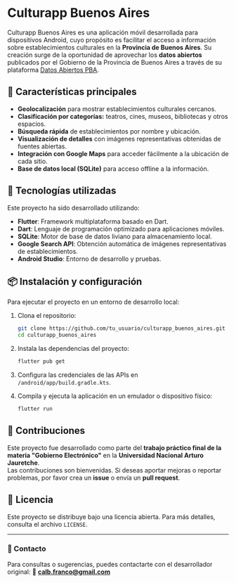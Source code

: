 # Culturapp Buenos Aires

Culturapp Buenos Aires es una aplicación móvil desarrollada para dispositivos Android, cuyo propósito es facilitar el acceso a información sobre establecimientos culturales en la **Provincia de Buenos Aires**. Su creación surge de la oportunidad de aprovechar los **datos abiertos** publicados por el Gobierno de la Provincia de Buenos Aires a través de su plataforma [Datos Abiertos PBA](https://datosgba.gob.ar/).

## 📌 Características principales

- **Geolocalización** para mostrar establecimientos culturales cercanos.
- **Clasificación por categorías:** teatros, cines, museos, bibliotecas y otros espacios.
- **Búsqueda rápida** de establecimientos por nombre y ubicación.
- **Visualización de detalles** con imágenes representativas obtenidas de fuentes abiertas.
- **Integración con Google Maps** para acceder fácilmente a la ubicación de cada sitio.
- **Base de datos local (SQLite)** para acceso offline a la información.

## 🚀 Tecnologías utilizadas

Este proyecto ha sido desarrollado utilizando:

- **Flutter**: Framework multiplataforma basado en Dart.
- **Dart**: Lenguaje de programación optimizado para aplicaciones móviles.
- **SQLite**: Motor de base de datos liviano para almacenamiento local.
- **Google Search API**: Obtención automática de imágenes representativas de establecimientos.
- **Android Studio**: Entorno de desarrollo y pruebas.

## 📦 Instalación y configuración

Para ejecutar el proyecto en un entorno de desarrollo local:

1. Clona el repositorio:
   ```bash
   git clone https://github.com/tu_usuario/culturapp_buenos_aires.git
   cd culturapp_buenos_aires
   ```

2. Instala las dependencias del proyecto:
   ```bash
   flutter pub get
   ```

3. Configura las credenciales de las APIs en `/android/app/build.gradle.kts`.

4. Compila y ejecuta la aplicación en un emulador o dispositivo físico:
   ```bash
   flutter run
   ```

## 📌 Contribuciones

Este proyecto fue desarrollado como parte del **trabajo práctico final de la materia "Gobierno Electrónico"** en la **Universidad Nacional Arturo Jauretche**.  
Las contribuciones son bienvenidas. Si deseas aportar mejoras o reportar problemas, por favor crea un **issue** o envía un **pull request**.

## 🔗 Licencia

Este proyecto se distribuye bajo una licencia abierta. Para más detalles, consulta el archivo `LICENSE`.

---
### 📧 Contacto

Para consultas o sugerencias, puedes contactarte con el desarrollador original:
📩 **calb.franco@gmail.com**